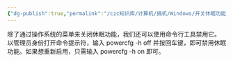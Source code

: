 ```yaml
---
{"dg-publish":true,"permalink":"/czc知识库/计算机/搞机/Windows/开关休眠功能 cmd命令/","dgPassFrontmatter":true,"created":"2024-06-18T17:45:20.167+08:00","updated":"2024-12-08T12:34:12.986+08:00"}
---
```



除了通过操作系统的菜单来关闭休眠功能，我们还可以使用命令行工具禁用它。
以管理员身份打开命令提示符，输入
powercfg -h off
并按回车键，即可禁用休眠功能。如果想重新启用，只需输入
powercfg -h on
即可。